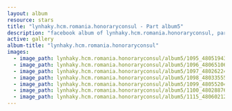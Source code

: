 ```yaml
---
layout: album
resource: stars
title: "lynhaky.hcm.romania.honoraryconsul - Part album5"
description: "facebook album of lynhaky.hcm.romania.honoraryconsul, part album5."
active: gallery
album-title: "lynhaky.hcm.romania.honoraryconsul"
images:
  - image_path: lynhaky.hcm.romania.honoraryconsul/album5/1095_480519434_1168548584629100_2597327197263412089_n.jpg
  - image_path: lynhaky.hcm.romania.honoraryconsul/album5/1096_480651068_1168548594629099_1793723368652129772_n.jpg
  - image_path: lynhaky.hcm.romania.honoraryconsul/album5/1097_480262244_1168548581295767_2963061007380722291_n.jpg
  - image_path: lynhaky.hcm.romania.honoraryconsul/album5/1098_480335555_1168548614629097_555973127364492053_n.jpg
  - image_path: lynhaky.hcm.romania.honoraryconsul/album5/1099_480552048_1168548631295762_7193636151741677546_n.jpg
  - image_path: lynhaky.hcm.romania.honoraryconsul/album5/1100_480288764_1168548637962428_2302602573711441229_n.jpg
  - image_path: lynhaky.hcm.romania.honoraryconsul/album5/1115_480602120_1168545837962708_1714931394023075977_n.jpg
---
```

